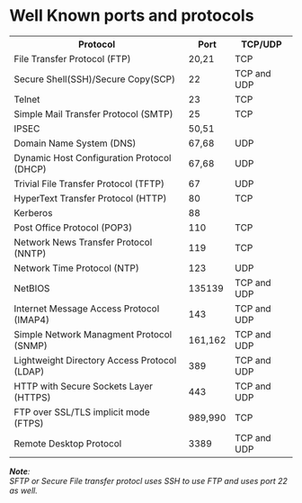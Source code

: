 # Well Known ports and protocols

<table>
<tr>
    <th style = "textalign: center">Protocol</th>
    <th style = "textalign: center"> Port </th>
    <th style = "textalign: center">TCP/UDP</th>

</tr>
<tr>
<td>File Transfer Protocol (FTP)</td> <td>20,21</td> <td>TCP</td>
</tr>
<tr>
<td>Secure Shell(SSH)/Secure Copy(SCP)</td> <td>22</td> <td>TCP and UDP</td>
</tr>
<tr>
<td>Telnet</td> <td>23</td> <td>TCP</td>
</tr>
<tr>
<td>Simple Mail Transfer Protocol (SMTP)</td> <td>25</td> <td>TCP</td>
</tr>
<tr>
<td>IPSEC</td> <td>50,51</td>
</tr>
<tr>
<td>Domain Name System (DNS)</td> <td>67,68</td> <td>UDP</td>
</tr>
<tr>
<td>Dynamic Host Configuration Protocol (DHCP)</td> <td>67,68</td> <td>UDP</td>
</tr>
<tr>
<td>Trivial File Transfer Protocol (TFTP)</td> <td>67</td> <td>UDP</td>
</tr>
<tr>
<td>HyperText Transfer Protocol (HTTP)</td> <td>80</td> <td>TCP</td>
</tr>
<tr>
<td>Kerberos</td> <td>88</td>
</tr>
<tr>
<td>Post Office Protocol (POP3)</td> <td>110</td> <td>TCP</td>
</tr>
<tr>
<td>Network News Transfer Protocol (NNTP)</td> <td>119</td> <td>TCP</td>
</tr>
<tr>
<td>Network Time Protocol (NTP)</td><td>123</td> <td>UDP</td>
</tr>
<tr>
<td>NetBIOS</td> <td>135139</td> <td>TCP and UDP</td>
</tr>
<tr>
<td>Internet Message Access Protocol (IMAP4)</td> <td>143</td> <td>TCP and UDP</td>
</tr>
<tr>
<td>Simple Network Managment Protocol (SNMP)</td> <td>161,162</td> <td>TCP and UDP</td>
</tr>
<tr>
<td>Lightweight Directory Access Protocol (LDAP)</td> <td>389</td> <td>TCP and UDP</td>
</tr>
<tr>
<td>HTTP with Secure Sockets Layer (HTTPS)</td> <td>443</td> <td>TCP and UDP</td>
</tr>
<tr>
<td>FTP over SSL/TLS implicit mode (FTPS)</td> <td>989,990</td> <td>TCP</td>
</tr>
<tr>
<td>Remote Desktop Protocol</td> <td>3389</td> <td>TCP and UDP</td>
</tr>
</table>

***Note**: </br>SFTP or Secure File transfer protocl uses SSH to use FTP and uses port 22 as well.*
